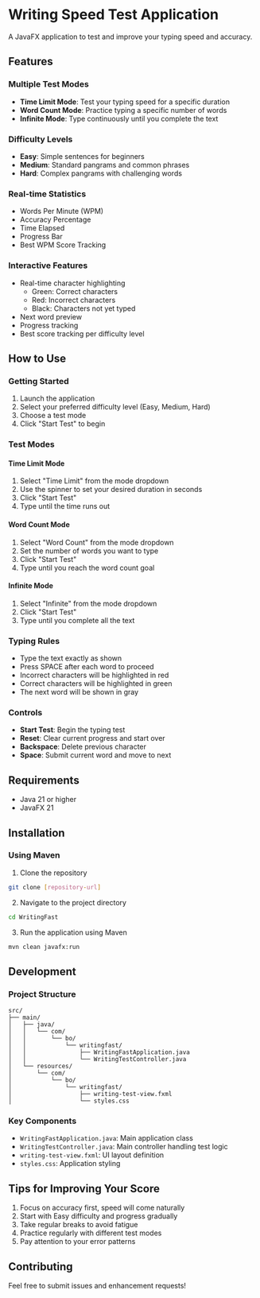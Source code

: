 # Writing Speed Test Application

A JavaFX application to test and improve your typing speed and accuracy.

## Features

### Multiple Test Modes
- **Time Limit Mode**: Test your typing speed for a specific duration
- **Word Count Mode**: Practice typing a specific number of words
- **Infinite Mode**: Type continuously until you complete the text

### Difficulty Levels
- **Easy**: Simple sentences for beginners
- **Medium**: Standard pangrams and common phrases
- **Hard**: Complex pangrams with challenging words

### Real-time Statistics
- Words Per Minute (WPM)
- Accuracy Percentage
- Time Elapsed
- Progress Bar
- Best WPM Score Tracking

### Interactive Features
- Real-time character highlighting
  - Green: Correct characters
  - Red: Incorrect characters
  - Black: Characters not yet typed
- Next word preview
- Progress tracking
- Best score tracking per difficulty level

## How to Use

### Getting Started
1. Launch the application
2. Select your preferred difficulty level (Easy, Medium, Hard)
3. Choose a test mode
4. Click "Start Test" to begin

### Test Modes

#### Time Limit Mode
1. Select "Time Limit" from the mode dropdown
2. Use the spinner to set your desired duration in seconds
3. Click "Start Test"
4. Type until the time runs out

#### Word Count Mode
1. Select "Word Count" from the mode dropdown
2. Set the number of words you want to type
3. Click "Start Test"
4. Type until you reach the word count goal

#### Infinite Mode
1. Select "Infinite" from the mode dropdown
2. Click "Start Test"
3. Type until you complete all the text

### Typing Rules
- Type the text exactly as shown
- Press SPACE after each word to proceed
- Incorrect characters will be highlighted in red
- Correct characters will be highlighted in green
- The next word will be shown in gray

### Controls
- **Start Test**: Begin the typing test
- **Reset**: Clear current progress and start over
- **Backspace**: Delete previous character
- **Space**: Submit current word and move to next

## Requirements
- Java 21 or higher
- JavaFX 21

## Installation

### Using Maven
1. Clone the repository
```bash
git clone [repository-url]
```

2. Navigate to the project directory
```bash
cd WritingFast
```

3. Run the application using Maven
```bash
mvn clean javafx:run
```

## Development

### Project Structure
```
src/
├── main/
│   ├── java/
│   │   └── com/
│   │       └── bo/
│   │           └── writingfast/
│   │               ├── WritingFastApplication.java
│   │               └── WritingTestController.java
│   └── resources/
│       └── com/
│           └── bo/
│               └── writingfast/
│                   ├── writing-test-view.fxml
│                   └── styles.css
```

### Key Components
- `WritingFastApplication.java`: Main application class
- `WritingTestController.java`: Main controller handling test logic
- `writing-test-view.fxml`: UI layout definition
- `styles.css`: Application styling

## Tips for Improving Your Score
1. Focus on accuracy first, speed will come naturally
2. Start with Easy difficulty and progress gradually
3. Take regular breaks to avoid fatigue
4. Practice regularly with different test modes
5. Pay attention to your error patterns

## Contributing
Feel free to submit issues and enhancement requests! 